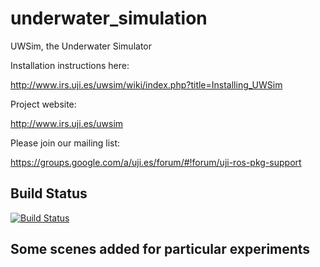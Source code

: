 underwater_simulation
=====================

UWSim, the Underwater Simulator

Installation instructions here:

http://www.irs.uji.es/uwsim/wiki/index.php?title=Installing_UWSim

Project website:

http://www.irs.uji.es/uwsim

Please join our mailing list:

https://groups.google.com/a/uji.es/forum/#!forum/uji-ros-pkg-support

## Build Status

[![Build Status](https://travis-ci.org/perezsolerj/underwater_simulation.png?branch=indigo-devel)](https://travis-ci.org/perezsolerj/underwater_simulation)


## Some scenes added for particular experiments
